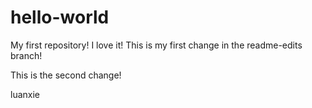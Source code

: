 # hello-world
My first repository!
I love it!
This is my first change in the readme-edits branch!

This is the second change!

luanxie